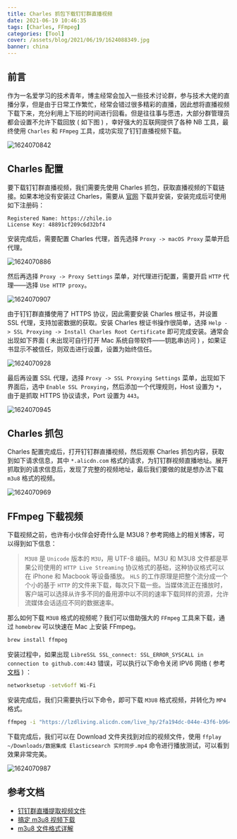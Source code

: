 ```yaml
---
title: Charles 抓包下载钉钉群直播视频
date: 2021-06-19 10:46:35
tags: [Charles, FFmpeg]
categories: [Tool]
cover: /assets/blog/2021/06/19/1624088349.jpg
banner: china
---
```


## 前言

作为一名爱学习的技术青年，博主经常会加入一些技术讨论群，参与技术大佬的直播分享，但是由于日常工作繁忙，经常会错过很多精彩的直播，因此想将直播视频下载下来，充分利用上下班的时间进行回看。但是往往事与愿违，大部分群管理员都会设置不允许下载回放 ( 如下图 ) ，幸好强大的互联网提供了各种 NB 工具，最终使用 `Charles` 和 `FFmpeg` 工具，成功实现了钉钉直播视频下载。

![1624070842](/assets/blog/2021/06/19/1624070842.jpg)

## Charles 配置

要下载钉钉群直播视频，我们需要先使用 Charles 抓包，获取直播视频的下载链接。如果本地没有安装过 Charles，需要从 [官网](https://www.charlesproxy.com/download/) 下载并安装，安装完成后可使用如下注册码：

```text
Registered Name: https://zhile.io
License Key: 48891cf209c6d32bf4
```

安装完成后，需要配置 Charles 代理，首先选择 `Proxy -> macOS Proxy` 菜单开启代理。

![1624070886](/assets/blog/2021/06/19/1624070886.jpg)

然后再选择 `Proxy -> Proxy Settings` 菜单，对代理进行配置，需要开启 `HTTP` 代理——选择 `Use HTTP proxy`。

![1624070907](/assets/blog/2021/06/19/1624070907.jpg)

由于钉钉群直播使用了 HTTPS 协议，因此需要安装 Charles 根证书，并设置 SSL 代理，支持加密数据的获取。安装 Charles 根证书操作很简单，选择 `Help -> SSL Proxying -> Install Charles Root Certificate` 即可完成安装。通常会出现如下界面 ( 未出现可自行打开 Mac 系统自带软件——钥匙串访问 ) ，如果证书显示不被信任，则双击进行设置，设置为始终信任。

![1624070928](/assets/blog/2021/06/19/1624070928.jpg)

最后再设置 SSL 代理，选择 `Proxy -> SSL Proxying Settings` 菜单，出现如下界面后，选中 `Enable SSL Proxying`，然后添加一个代理规则，Host 设置为 `*`，由于是抓取 HTTPS 协议请求，Port 设置为 `443`。

![1624070945](/assets/blog/2021/06/19/1624070945.jpg)

## Charles 抓包

Charles 配置完成后，打开钉钉群直播视频，然后观察 Charles 抓包内容，获取到如下请求信息，其中 `*.alicdn.com` 格式的请求，为钉钉群视频直播地址。展开抓取到的请求信息后，发现了完整的视频地址，最后我们要做的就是想办法下载 `m3u8` 格式的视频。

![1624070969](/assets/blog/2021/06/19/1624070969.jpg)

## FFmpeg 下载视频

下载视频之前，也许有小伙伴会好奇什么是 M3U8？参考网络上的相关博客，可以得到如下信息：

> `M3U8` 是 `Unicode` 版本的 `M3U`，用 UTF-8 编码。M3U 和 M3U8 文件都是苹果公司使用的 `HTTP Live Streaming` 协议格式的基础，这种协议格式可以在 iPhone 和 Macbook 等设备播放。
> `HLS` 的工作原理是把整个流分成一个个小的基于 `HTTP` 的文件来下载，每次只下载一些。当媒体流正在播放时，客户端可以选择从许多不同的备用源中以不同的速率下载同样的资源，允许流媒体会话适应不同的数据速率。

那么如何下载 `M3U8` 格式的视频呢？我们可以借助强大的 `FFmpeg` 工具来下载，通过 `homebrew` 可以快速在 Mac 上安装 FFmpeg。

```bash
brew install ffmpeg
```

安装过程中，如果出现 `LibreSSL SSL_connect: SSL_ERROR_SYSCALL in connection to github.com:443` 错误，可以执行以下命令关闭 IPV6 网络 ( 参考 [文档](https://stackoverflow.com/questions/48987512/ssl-connect-ssl-error-syscall-in-connection-to-github-com443) ) ：

```bash
networksetup -setv6off Wi-Fi
```

安装完成后，我们只需要执行以下命令，即可下载 `M3U8` 格式视频，并转化为 `MP4` 格式。

```bash
ffmpeg -i "https://lzdliving.alicdn.com/live_hp/2fa194dc-044e-43f6-b964-3a09a43a3594_merge.m3u8?app_type=mac&auth_key=1616907608-0-0-fbfbee74d55b0a048ccc2f0e8920e6db&cid=038194bc5bde7a7bf9c1b126d48869e6&token=320f03dcb114f8f29e8c91a9427170f2sKmfXOG-gLUuCtVdMRfWRg21jiq2T6lwgb42XfmE2d6coCLyz7G1xNXtbbBvlxOsoKTqzHQNo002uoxS1IcHoxbzpEciQpOou8zu98qyQ_I=&token2=64f9833b15d8c3a85b466e4826bd8243HLTpjGeXPtMi9cWSIC0qXEDmDYjrQ7LPfJ3rwNMcHsqxiRko0EXzbbsEGe7KiSV92saXKu8Lp8QjI-WHrlFopaW-cSar4_kpYJcom0FY9gA&version=6.0.0" ~/Downloads/数据集成 Elasticsearch 实时同步.mp4
```

下载完成后，我们可以在 Download 文件夹找到对应的视频文件，使用 `ffplay ~/Downloads/数据集成 Elasticsearch 实时同步.mp4` 命令进行播放测试，可以看到效果非常完美。

![1624070987](/assets/blog/2021/06/19/1624070987.jpg)

## 参考文档

-   [钉钉群直播提取视频文件](https://yzxoi.top/archives/1274)
-   [搞定 m3u8 视频下载](https://sspai.com/post/43468)
-   [m3u8 文件格式详解](https://www.jianshu.com/p/e97f6555a070)

